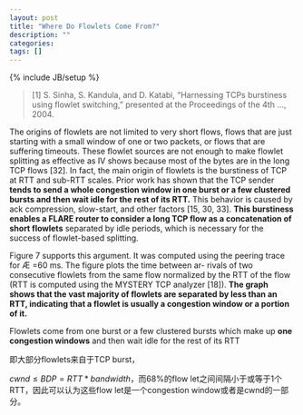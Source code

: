 ```yaml
---
layout: post
title: "Where Do Flowlets Come From?"
description: ""
categories: 
tags: []
---
```

{% include JB/setup %}

>[1] S. Sinha, S. Kandula, and D. Katabi, “Harnessing TCPs burstiness using flowlet switching,” presented at the Proceedings of the 4th …, 2004.

The origins of flowlets are not limited to very short flows, flows that are just starting with a small window of one or two packets, or flows that are suffering timeouts. These flowlet sources are not enough to make flowlet splitting as effective as IV shows because most of the bytes are in the long TCP flows [32]. In fact, the main origin of flowlets is the burstiness of TCP at RTT and sub-RTT scales. Prior work has shown that the TCP sender **tends to send a whole congestion window in one burst or a few clustered bursts and then wait idle for the rest of its RTT.** This behavior is caused by ack compression, slow-start, and other factors [15, 30, 33]. __This burstiness enables a FLARE router to consider a long TCP flow as a concatenation of short flowlets__ separated by idle periods, which is necessary for the success of flowlet-based splitting.
Figure 7 supports this argument. It was computed using the peering trace for Æ =60 ms. The figure plots the time between ar- rivals of two consecutive flowlets from the same flow normalized by the RTT of the flow (RTT is computed using the MYSTERY TCP analyzer [18]). **The graph shows that the vast majority of flowlets are separated by less than an RTT, indicating that a flowlet is usually a congestion window or a portion of it.**
Flowlets come from one burst or a few clustered bursts which make up __one congestion windows__ and then wait idle for the rest of its RTT
即大部分flowlets来自于TCP burst，
$cwnd \le BDP = RTT * bandwidth$，而68%的flow let之间间隔小于或等于1个RTT，因此可以认为这些flow let是一个congestion window或者是cwnd的一部分。
